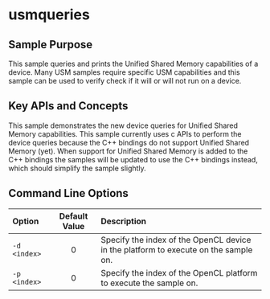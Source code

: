 # usmqueries

## Sample Purpose

This sample queries and prints the Unified Shared Memory capabilities of a device.
Many USM samples require specific USM capabilities and this sample can be used to verify check if it will or will not run on a device.

## Key APIs and Concepts

This sample demonstrates the new device queries for Unified Shared Memory capabilities.
This sample currently uses c APIs to perform the device queries because the C++ bindings do not support Unified Shared Memory (yet).
When support for Unified Shared Memory is added to the C++ bindings the samples will be updated to use the C++ bindings instead, which should simplify the sample slightly.

## Command Line Options

| Option | Default Value | Description |
|:--|:-:|:--|
| `-d <index>` | 0 | Specify the index of the OpenCL device in the platform to execute on the sample on.
| `-p <index>` | 0 | Specify the index of the OpenCL platform to execute the sample on.
